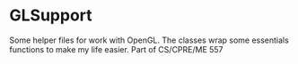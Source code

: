 # GLSupport
Some helper files for work with OpenGL. The classes wrap some essentials functions to make my life easier. Part of CS/CPRE/ME 557 
